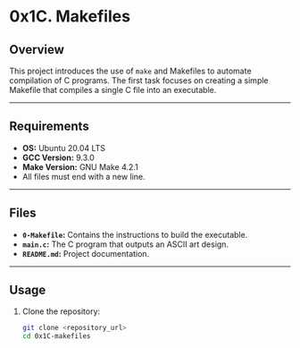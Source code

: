 # 0x1C. Makefiles

## Overview
This project introduces the use of `make` and Makefiles to automate compilation of C programs. The first task focuses on creating a simple Makefile that compiles a single C file into an executable.

---

## Requirements
- **OS:** Ubuntu 20.04 LTS
- **GCC Version:** 9.3.0
- **Make Version:** GNU Make 4.2.1
- All files must end with a new line.

---

## Files
- **`0-Makefile`:** Contains the instructions to build the executable.
- **`main.c`:** The C program that outputs an ASCII art design.
- **`README.md`:** Project documentation.

---

## Usage
1. Clone the repository:
   ```bash
   git clone <repository_url>
   cd 0x1C-makefiles
